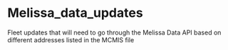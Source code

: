 # Melissa_data_updates
Fleet updates that will need to go through the Melissa Data API based on different addresses listed in the MCMIS file
